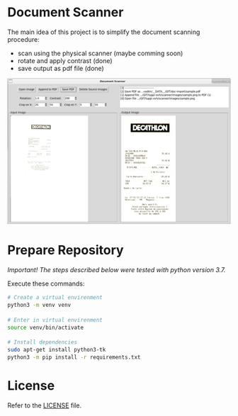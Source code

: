 # Document Scanner

The main idea of this project is to simplify the document scanning procedure:
- scan using the physical scanner (maybe comming soon)
- rotate and apply contrast (done)
- save output as pdf file (done)

![image](images/screenshot.png)

# Prepare Repository

*Important! The steps described below were tested with python version 3.7.*

Execute these commands:
```sh 
# Create a virtual envirenment
python3 -m venv venv

# Enter in virtual envirenment
source venv/bin/activate

# Install dependencies
sudo apt-get install python3-tk
python3 -m pip install -r requirements.txt
```

# License

Refer to the [LICENSE](LICENSE) file.
